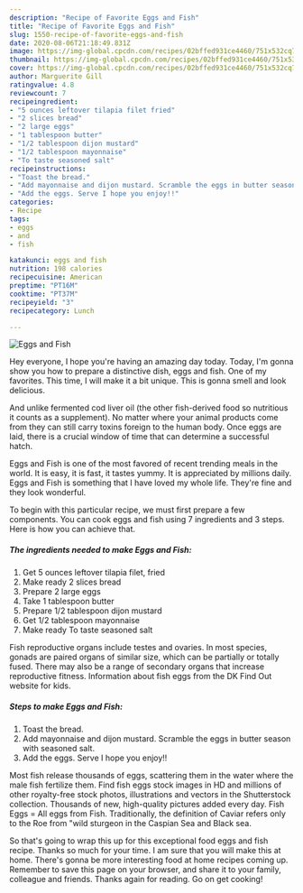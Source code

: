 ```yaml
---
description: "Recipe of Favorite Eggs and Fish"
title: "Recipe of Favorite Eggs and Fish"
slug: 1550-recipe-of-favorite-eggs-and-fish
date: 2020-08-06T21:18:49.831Z
image: https://img-global.cpcdn.com/recipes/02bffed931ce4460/751x532cq70/eggs-and-fish-recipe-main-photo.jpg
thumbnail: https://img-global.cpcdn.com/recipes/02bffed931ce4460/751x532cq70/eggs-and-fish-recipe-main-photo.jpg
cover: https://img-global.cpcdn.com/recipes/02bffed931ce4460/751x532cq70/eggs-and-fish-recipe-main-photo.jpg
author: Marguerite Gill
ratingvalue: 4.8
reviewcount: 7
recipeingredient:
- "5 ounces leftover tilapia filet fried"
- "2 slices bread"
- "2 large eggs"
- "1 tablespoon butter"
- "1/2 tablespoon dijon mustard"
- "1/2 tablespoon mayonnaise"
- "To taste seasoned salt"
recipeinstructions:
- "Toast the bread."
- "Add mayonnaise and dijon mustard. Scramble the eggs in butter season with seasoned salt."
- "Add the eggs. Serve I hope you enjoy!!"
categories:
- Recipe
tags:
- eggs
- and
- fish

katakunci: eggs and fish 
nutrition: 198 calories
recipecuisine: American
preptime: "PT16M"
cooktime: "PT37M"
recipeyield: "3"
recipecategory: Lunch

---
```



![Eggs and Fish](https://img-global.cpcdn.com/recipes/02bffed931ce4460/751x532cq70/eggs-and-fish-recipe-main-photo.jpg)

Hey everyone, I hope you're having an amazing day today. Today, I'm gonna show you how to prepare a distinctive dish, eggs and fish. One of my favorites. This time, I will make it a bit unique. This is gonna smell and look delicious.

And unlike fermented cod liver oil (the other fish-derived food so nutritious it counts as a supplement). No matter where your animal products come from they can still carry toxins foreign to the human body. Once eggs are laid, there is a crucial window of time that can determine a successful hatch.

Eggs and Fish is one of the most favored of recent trending meals in the world. It is easy, it is fast, it tastes yummy. It is appreciated by millions daily. Eggs and Fish is something that I have loved my whole life. They're fine and they look wonderful.


To begin with this particular recipe, we must first prepare a few components. You can cook eggs and fish using 7 ingredients and 3 steps. Here is how you can achieve that.

<!--inarticleads1-->

##### The ingredients needed to make Eggs and Fish:

1. Get 5 ounces leftover tilapia filet, fried
1. Make ready 2 slices bread
1. Prepare 2 large eggs
1. Take 1 tablespoon butter
1. Prepare 1/2 tablespoon dijon mustard
1. Get 1/2 tablespoon mayonnaise
1. Make ready To taste seasoned salt


Fish reproductive organs include testes and ovaries. In most species, gonads are paired organs of similar size, which can be partially or totally fused. There may also be a range of secondary organs that increase reproductive fitness. Information about fish eggs from the DK Find Out website for kids. 

<!--inarticleads2-->

##### Steps to make Eggs and Fish:

1. Toast the bread.
1. Add mayonnaise and dijon mustard. Scramble the eggs in butter season with seasoned salt.
1. Add the eggs. Serve I hope you enjoy!!


Most fish release thousands of eggs, scattering them in the water where the male fish fertilize them. Find fish eggs stock images in HD and millions of other royalty-free stock photos, illustrations and vectors in the Shutterstock collection. Thousands of new, high-quality pictures added every day. Fish Eggs = All eggs from Fish. Traditionally, the definition of Caviar refers only to the Roe from &#34;wild sturgeon in the Caspian Sea and Black sea. 

So that's going to wrap this up for this exceptional food eggs and fish recipe. Thanks so much for your time. I am sure that you will make this at home. There's gonna be more interesting food at home recipes coming up. Remember to save this page on your browser, and share it to your family, colleague and friends. Thanks again for reading. Go on get cooking!
